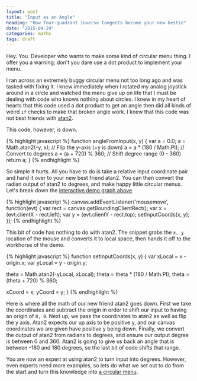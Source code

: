 ```yaml
---
layout: post
title: "Input as an Angle"
heading: "How four-quadrant inverse tangents become your new bestie"
date: "2015-09-29"
categories: maths
tags: draft
---
```

Hey. You. Developer who wants to make some kind of circular menu thing. I offer you a warning; don't you dare use a dot product to implement your menu.

I ran across an extremely buggy circular menu not too long ago and was tasked with fixing it. I knew immediately when I rotated my analog joystick around in a circle and watched the menu give up on life that I must be dealing with code who knows nothing about circles. I knew in my heart of hearts that this code used a dot product to get an angle then did all kinds of weird `if` checks to make that broken angle work. I knew that this code was not best friends with [atan2][atan2].

This code, however, is down.

<div class="flex-row">
<div id="atan2-demo-container" class="flex-box-half" style="position: relative;">
<canvas id="atan2-demo" width="300" height="300" style="display: inline-block;"></canvas>
<script src="/scripts/2015-09-29-input-as-an-angle/atan2-demo.js"></script>
</div>
<div class="flex-box-half">
{% highlight javascript %}
function angleFromInput(x, y) {
  var a = 0.0;
  a = Math.atan2(-y, x);    // Flip the y-axis (+y is down)
  a = a * (180 / Math.PI);  // Convert to degrees
  a = (a + 720) % 360;      // Shift degree range (0 - 360)
  return a;    
}
{% endhighlight %}
</div>
</div>

So simple it hurts. All you have to do is take a relative input coordinate pair and hand it over to your new best friend atan2. You can then convert the radian output of atan2 to degrees, and make happy little circular menus. Let's break down the [interactive demo graph above][atan2-demo.js].

{% highlight javascript %}
canvas.addEventListener('mousemove', function(evt) {
  var rect = canvas.getBoundingClientRect();
  var x = (evt.clientX - rect.left);
  var y = (evt.clientY - rect.top);
  setInputCoords(x, y);
});
{% endhighlight %}

This bit of code has nothing to do with atan2. The snippet grabs the `x, y` location of the mouse and converts it to local space, then hands it off to the workhorse of the demo.

{% highlight javascript %}
function setInputCoords(x, y) {
  var xLocal = x - origin.x;
  var yLocal = y - origin.y;

  theta = Math.atan2(-yLocal, xLocal);
  theta = theta * (180 / Math.PI);
  theta = (theta + 720) % 360;

  xCoord = x; yCoord = y;
}
{% endhighlight %}

Here is where all the math of our new friend atan2 goes down. First we take the coordinates and subtract the origin in order to shift our input to having an origin of `0, 0`. Next up, we pass the coordinates to atan2 as well as flip the y axis. Atan2 expects our up axis to be positive y, and our canvas coordinates we are given have positive y being down. Finally, we convert the output of atan2 from radians to degrees, and ensure our output degree is between 0 and 360. Atan2 is going to give us back an angle that is between -180 and 180 degrees, so the last bit of code shifts that range.

You are now an expert at using atan2 to turn input into degrees. However, even experts need more examples, so lets do what we set out to do from the start and turn this knowledge into [a circular menu][circular-menu.js].

<div id="circular-menu-container" class="flex-box-half" style="position: relative;">
<canvas id="circular-menu" width="300" height="300" style="display: inline-block;"></canvas>
<script src="/scripts/2015-09-29-input-as-an-angle/circular-menu.js"></script>
</div>


[atan2]: https://en.wikipedia.org/wiki/Atan2
[atan2-demo.js]: /scripts/2015-09-29-input-as-an-angle/atan2-demo.js
[circular-menu.js]: /scripts/2015-09-29-input-as-an-angle/circular-menu.js
